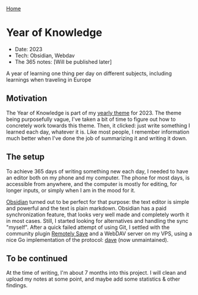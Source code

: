 [Home](/)

# Year of Knowledge
* Date: 2023
* Tech: Obsidian, Webdav
* The 365 notes: [Will be published later]

A year of learning one thing per day on different subjects, including learnings when traveling in Europe

## Motivation
The Year of Knowledge is part of my [yearly theme](https://www.youtube.com/watch?v=NVGuFdX5guE&ab_channel=CGPGrey) for 2023. The theme being purposefully vague, I've taken a bit of time to figure out how to concretely work towards this theme. Then, it clicked: just write something I learned each day, whatever it is. Like most people, I remember information much better when I've done the job of summarizing it and writing it down.

## The setup
To achieve 365 days of writing something new each day, I needed to have an editor both on my phone and my computer. The phone for most days, is accessible from anywhere, and the computer is mostly for editing, for longer inputs, or simply when I am in the mood for it.

[Obsidian](https://obsidian.md/) turned out to be perfect for that purpose: the text editor is simple and powerful and the text is plain markdown. Obsidian has a paid synchronization feature, that looks very well made and completely worth it in most cases. Still, I started looking for alternatives and handling the sync "myself". After a quick failed attempt of using Git, I settled with the community plugin [Remotely Save](https://github.com/remotely-save/remotely-save) and a WebDAV server on my VPS, using a nice Go implementation of the protocol: [dave](https://github.com/micromata/dave) (now unmaintained).

## To be continued
At the time of writing, I'm about 7 months into this project. I will clean and upload my notes at some point, and maybe add some statistics & other findings.